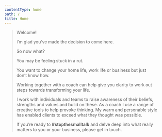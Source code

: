 ```yaml
---
contentType: home
path: /
title: Home
---
```

> Welcome!
>
> I’m glad you’ve made the decision to come here.
>
> So now what?
>
> You may be feeling stuck in a rut.
>
> You want to change your home life, work life or business but just don’t know how.
>
> Working together with a coach can help give you clarity to work out steps towards transforming your life.
>
> I work with individuals and teams to raise awareness of their beliefs, strengths and values and build on these. As a coach I use a range of creative tools to help provoke thinking. My warm and personable style has enabled clients to exceed what they thought was possible.
>
> If you’re ready to **\#stopthesmalltalk** and delve deep into what really matters to you or your business, please get in touch.

